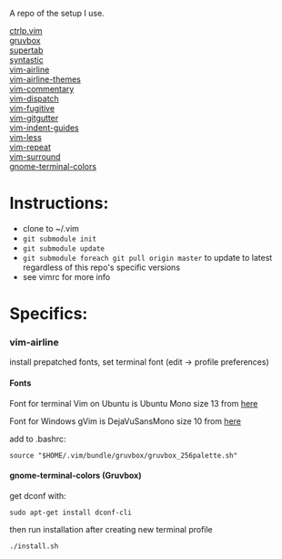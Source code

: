 A repo of the setup I use.

[ctrlp.vim](https://github.com/ctrlpvim/ctrlp.vim)  
[gruvbox](https://github.com/morhetz/gruvbox/)  
[supertab](https://github.com/ervandew/supertab)  
[syntastic](https://github.com/scrooloose/syntastic)  
[vim-airline](https://github.com/vim-airline/vim-airline)  
[vim-airline-themes](https://github.com/vim-airline/vim-airline-themes)  
[vim-commentary](https://github.com/tpope/vim-commentary)  
[vim-dispatch](https://github.com/tpope/vim-dispatch)  
[vim-fugitive](https://github.com/tpope/vim-fugitive)  
[vim-gitgutter](https://github.com/airblade/vim-gitgutter)  
[vim-indent-guides](https://github.com/nathanaelkane/vim-indent-guides)  
[vim-less](https://github.com/groenewege/vim-less)  
[vim-repeat](https://github.com/tpope/vim-repeat)  
[vim-surround](https://github.com/tpope/vim-surround)  
[gnome-terminal-colors](https://github.com/metalelf0/gnome-terminal-colors)  
# Instructions:
* clone to ~/.vim
* `git submodule init`
* `git submodule update`
* `git submodule foreach git pull origin master` to update to latest regardless of this repo's specific versions
* see vimrc for more info

# Specifics:



### vim-airline

install prepatched fonts, set terminal font (edit -> profile preferences)

#### Fonts

Font for terminal Vim on Ubuntu is Ubuntu Mono size 13 from [here](https://github.com/powerline/fonts/tree/master/UbuntuMono)

Font for Windows gVim is DejaVuSansMono size 10 from [here](https://github.com/powerline/fonts/tree/master/DejaVuSansMono)

add to .bashrc:
~~~
source "$HOME/.vim/bundle/gruvbox/gruvbox_256palette.sh"
~~~
#### gnome-terminal-colors (Gruvbox)

get dconf with:
~~~
sudo apt-get install dconf-cli
~~~
then run installation after creating new terminal profile
~~~
./install.sh
~~~
